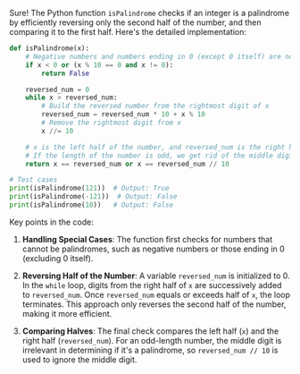 Sure! The Python function `isPalindrome` checks if an integer is a palindrome by efficiently reversing only the second half of the number, and then comparing it to the first half. Here's the detailed implementation:

```python
def isPalindrome(x):
    # Negative numbers and numbers ending in 0 (except 0 itself) are not palindromes
    if x < 0 or (x % 10 == 0 and x != 0):
        return False

    reversed_num = 0
    while x > reversed_num:
        # Build the reversed number from the rightmost digit of x
        reversed_num = reversed_num * 10 + x % 10
        # Remove the rightmost digit from x
        x //= 10

    # x is the left half of the number, and reversed_num is the right half
    # If the length of the number is odd, we get rid of the middle digit by reversed_num // 10
    return x == reversed_num or x == reversed_num // 10

# Test cases
print(isPalindrome(121))  # Output: True
print(isPalindrome(-121))  # Output: False
print(isPalindrome(10))   # Output: False
```

Key points in the code:

1. **Handling Special Cases**: The function first checks for numbers that cannot be palindromes, such as negative numbers or those ending in 0 (excluding 0 itself).

2. **Reversing Half of the Number**: A variable `reversed_num` is initialized to 0. In the `while` loop, digits from the right half of `x` are successively added to `reversed_num`. Once `reversed_num` equals or exceeds half of `x`, the loop terminates. This approach only reverses the second half of the number, making it more efficient.

3. **Comparing Halves**: The final check compares the left half (`x`) and the right half (`reversed_num`). For an odd-length number, the middle digit is irrelevant in determining if it's a palindrome, so `reversed_num // 10` is used to ignore the middle digit.
